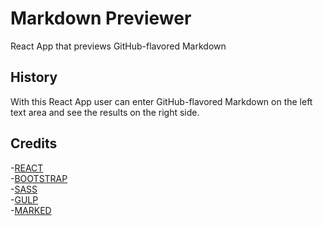 # Markdown Previewer

React App that previews GitHub-flavored Markdown


## History
With this React App user can enter GitHub-flavored Markdown on the left text area and see the results on the right side.

## Credits

-[REACT](https://reactjs.org/)  
-[BOOTSTRAP](http://getbootstrap.com/)  
-[SASS](http://sass-lang.com/)   
-[GULP](https://gulpjs.com/)   
-[MARKED](https://cdnjs.com/libraries/marked)

  






